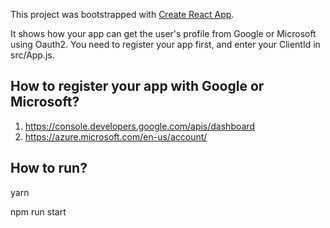 This project was bootstrapped with [Create React App](https://github.com/facebookincubator/create-react-app). 

It shows how your app can get the user's profile from Google or Microsoft using Oauth2. You need to register your app first, 
and enter your ClientId in src/App.js.

## How to register your app with Google or Microsoft?
1. https://console.developers.google.com/apis/dashboard
2. https://azure.microsoft.com/en-us/account/ 

## How to run?
yarn

npm run start

